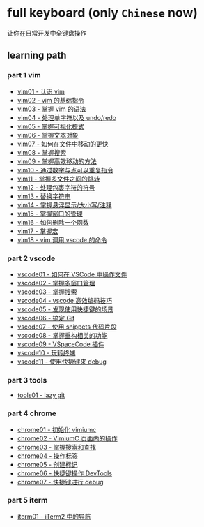# full keyboard (only `Chinese` now) 
 让你在日常开发中全键盘操作 
## learning path 

 ### part 1 vim 
- [vim01 - 认识 vim](docs/01_vim01.md)
- [vim02 - vim 的基础指令](docs/01_vim02.md)
- [vim03 - 掌握 vim 的语法](docs/01_vim03.md)
- [vim04 - 处理单字符以及 undo/redo](docs/01_vim04.md)
- [vim05 - 掌握可视化模式](docs/01_vim05.md)
- [vim06 - 掌握文本对象](docs/01_vim06.md)
- [vim07 - 如何在文件中移动的更快](docs/01_vim07.md)
- [vim08 - 掌握搜索](docs/01_vim08.md)
- [vim09 - 掌握高效移动的方法](docs/01_vim09.md)
- [vim10 - 通过数字与点可以重复指令](docs/01_vim10.md)
- [vim11 - 掌握多文件之间的跳转](docs/01_vim11.md)
- [vim12 - 处理包裹字符的符号](docs/01_vim12.md)
- [vim13 - 替换字符串](docs/01_vim13.md)
- [vim14 - 掌握悬浮显示/大小写/注释](docs/01_vim14.md)
- [vim15 - 掌握窗口的管理](docs/01_vim15.md)
- [vim16 - 如何删除一个函数](docs/01_vim16.md)
- [vim17 - 掌握宏](docs/01_vim17.md)
- [vim18 - vim 调用 vscode 的命令](docs/01_vim18.md)

 ### part 2 vscode 
- [vscode01 - 如何在 VSCode 中操作文件](docs/02_vscode01.md)
- [vscode02 - 掌握多窗口管理](docs/02_vscode02.md)
- [vscode03 - 掌握搜索](docs/02_vscode03.md)
- [vscode04 - vscode 高效编码技巧](docs/02_vscode04.md)
- [vscode05 - 发现使用快捷键的场景](docs/02_vscode05.md)
- [vscode06 - 搞定 Git](docs/02_vscode06.md)
- [vscode07 - 使用 snippets 代码片段](docs/02_vscode07.md)
- [vscode08 - 掌握重构相关的功能](docs/02_vscode08.md)
- [vscode09 - VSpaceCode 插件](docs/02_vscode09.md)
- [vscode10 - 玩转终端](docs/02_vscode10.md)
- [vscode11 - 使用快捷键来 debug](docs/02_vscode11.md)

 ### part 3 tools 
- [tools01 - lazy git](docs/03_tools01.md)

 ### part 4 chrome 
- [chrome01 - 初始化 vimiumc](docs/04_chrome01.md)
- [chrome02 - VimiumC 页面内的操作](docs/04_chrome02.md)
- [chrome03 - 掌握搜索和查找](docs/04_chrome03.md)
- [chrome04 - 操作标签](docs/04_chrome04.md)
- [chrome05 - 创建标记](docs/04_chrome05.md)
- [chrome06 - 快捷键操作 DevTools](docs/04_chrome06.md)
- [chrome07 - 快捷键进行 debug](docs/04_chrome07.md)

 ### part 5 iterm 
- [iterm01 - iTerm2 中的导航](docs/05_iterm01.md)
